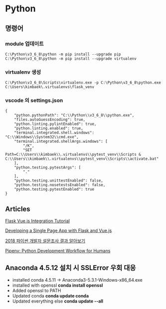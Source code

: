 # Python

## 명령어

### module 업데이트
```
C:\Python\v3_6_8\python -m pip install --upgrade pip
C:\Python\v3_6_8\python -m pip install --upgrade virtualenv
```

### virtualenv 생성
```
C:\Python\v3_6_8\Scripts\virtualenv.exe -p C:\Python\v3_6_8\python.exe C:\Users\kimbaek\.virtualenvs\flask_venv
```

### vscode 의 settings.json
```
{
    "python.pythonPath": "C:\\Python\\v3_6_8\\python.exe",
    "files.autoGuessEncoding": true,
    "python.linting.pylintEnabled": true,
    "python.linting.enabled": true,
    "terminal.integrated.shell.windows": "C:\\Windows\\System32\\cmd.exe",
    "terminal.integrated.shellArgs.windows": [
        "/K",
        "SET Path=C:\\Users\\kimbaek\\.virtualenvs\\pytest_venv\\Scripts & C:\\Users\\kimbaek\\.virtualenvs\\pytest_venv\\Scripts\\activate.bat"
    ],
    "python.testing.pytestArgs": [
        "."
    ],
    "python.testing.unittestEnabled": false,
    "python.testing.nosetestsEnabled": false,
    "python.testing.pytestEnabled": true
}
```

## Articles
[Flask Vue.js Integration Tutorial](https://dev.to/michaelbukachi/flask-vue-js-integration-tutorial-2g90)

[Developing a Single Page App with Flask and Vue.js](https://testdriven.io/blog/developing-a-single-page-app-with-flask-and-vuejs/)

[2018 파이썬 개발자 설문조사 결과 알아보기](https://tariat.tistory.com/597)

[Pipenv: Python Development Workflow for Humans](https://github.com/pypa/pipenv)

## Anaconda 4.5.12 설치 시 SSLError 우회 대응
- installed conda 4.5.11 -> Anaconda3-5.3.1-Windows-x86_64.exe
- installed with openssl __conda install openssl__
- Added openssl to PATH
- Updated conda __conda update conda__
- Updated everything else __conda update --all__
